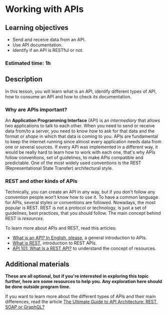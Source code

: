 # Working with APIs

## Learning objectives

- Send and receive data from an API.
- Use API documentation.
- Identify if an API is RESTful or not.

### Estimated time: 1h

## Description

In this lesson, you will learn what is an API, identify different types of API, how to consume an API and how to check its documentation.

### Why are APIs important?

An **Application Programming Interface** (API) is an *intermediary* that allows two applications to talk to each other. When you need to send or receive data from/to a server, you need to know *how* to ask for that data and the format or *shape* in which that data is coming to you. APIs are fundamental to keep the internet running since almost every application needs data from one or several sources. If every API was implemented in a different way, it would be really hard to learn how to work with each one, that's why APIs follow conventions, set of guidelines, to make APIs compatible and predictable. One of the most widely used conventions is the REST (Representational State Transfer) architectural style.

### REST and other kinds of APIs

Technically, you can create an API in any way, but if you don't follow any convention people won't know how to use it. To have a common language for APIs, several styles or conventions are followed. Nowadays, the most popular is REST. REST is not a protocol or technology, is just a set of guidelines, best practices, that you should follow. The main concept behind REST is *resources*.

To learn more about APIs and REST, read this articles:

- [What is an API? In English, please](https://www.freecodecamp.org/news/what-is-an-api-in-english-please-b880a3214a82/), a general introduction to APIs.
- [What is REST](https://restfulapi.net/), introduction to REST APIs.
- [API 101: What Is a REST API?](https://blog.postman.com/rest-api-definition/) to understand the concept of resources.

## Additional materials

**These are all optional, but if you're interested in exploring this topic further, here are some resources to help you. Any exploration here should be done outside program time.**

If you want to learn more about the different types of APIs and their main differences, read the article [The Ultimate Guide to API Architecture: REST, SOAP or GraphQL?](https://da-14.com/blog/ultimate-guide-api-architecture-rest-soap-or-graphql)